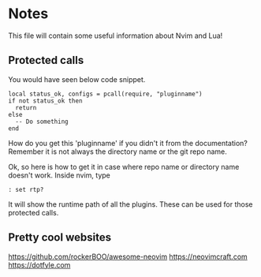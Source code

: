 # Notes
This file will contain some useful information about Nvim and Lua!


## Protected calls
You would have seen below code snippet.
```
local status_ok, configs = pcall(require, "pluginname")
if not status_ok then
  return
else
  -- Do something
end
```

How do you get this 'pluginname' if you didn't it from the documentation?
Remember it is not always the directory name or the git repo name.

Ok, so here is how to get it in case where repo name or directory name doesn't
work. Inside nvim, type
```
: set rtp?
```

It will show the runtime path of all the plugins. These can be used for those
protected calls.


## Pretty cool websites
https://github.com/rockerBOO/awesome-neovim
https://neovimcraft.com
https://dotfyle.com
